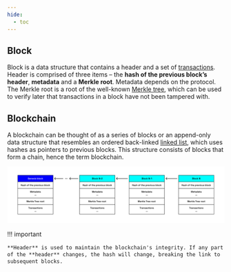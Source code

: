 ```yaml
---
hide:
  - toc
---
```


## Block

Block is a data structure that contains a header and a set of [transactions](./transaction.md). Header is comprised of three items – the **hash of the previous block’s header**, **metadata** and a **Merkle root**. Metadata depends on the protocol. The Merkle root is a root of the well-known [Merkle tree](../chapter4/account-compression-program.md), which can be used to verify later that transactions in a block have not been tampered with.

## Blockchain

A blockchain can be thought of as a series of blocks or an append-only data structure that resembles an ordered back-linked [linked list](https://en.wikipedia.org/wiki/Linked_list), which uses hashes as pointers to previous blocks. This structure consists of blocks that form a chain, hence the term blockchain.

![Blockchain](../../images/blockchain.png)

!!! important

    **Header** is used to maintain the blockchain's integrity. If any part of the **header** changes, the hash will change, breaking the link to subsequent blocks.

